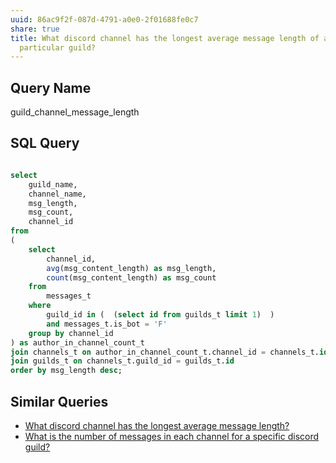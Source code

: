 ```yaml
---
uuid: 86ac9f2f-087d-4791-a0e0-2f01688fe0c7
share: true
title: What discord channel has the longest average message length of a
  particular guild?
---
```

## Query Name

guild_channel_message_length

## SQL Query

``` sql

select
	guild_name,
	channel_name,
	msg_length,
	msg_count,
	channel_id
from
(
	select
		channel_id,
		avg(msg_content_length) as msg_length,
		count(msg_content_length) as msg_count
	from
		messages_t
	where
		guild_id in (  (select id from guilds_t limit 1)  )
		and messages_t.is_bot = 'F'
	group by channel_id
) as author_in_channel_count_t
join channels_t on author_in_channel_count_t.channel_id = channels_t.id
join guilds_t on channels_t.guild_id = guilds_t.id
order by msg_length desc;

```

## Similar Queries

* [What discord channel has the longest average message length?](/0d4f2aaf-e9b8-47c6-a312-7212fc51f9d1)
* [What is the number of messages in each channel for a specific discord guild?](/22ff490c-f5af-4dbc-aab9-66cfa4a4697b)